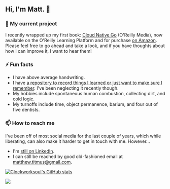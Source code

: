 ## Hi, I'm Matt. 👋

<!--
**clockworksoul/clockworksoul** is a ✨ _special_ ✨ repository because its `README.md` (this file) appears on your GitHub profile.

Here are some ideas to get you started:

- 🔭 I’m currently working on ...
- 🌱 I’m currently learning ...
- 👯 I’m looking to collaborate on ...
- 🤔 I’m looking for help with ...
- 💬 Ask me about ...
- 📫 How to reach me: ...
- 😄 Pronouns: ...
- ⚡ Fun fact: ...
-->

### 🔭 My current project

I recently wrapped up my first book: [Cloud Native Go](https://learning.oreilly.com/library/view/cloud-native-go/9781492076322/) (O'Reilly Media), now available on the O'Reilly Learning Platform and for purchase [on Amazon](https://smile.amazon.com/Cloud-Native-Go-Unreliable-Environments/dp/1492076333/ref=sr_1_5). Please feel free to go ahead and take a look, and if you have thoughts about how I can improve it, I want to hear them!

### ⚡ Fun facts

- I have above average handwriting.
- I have [a repository to record things I learned or just want to make sure I remember](https://github.com/clockworksoul/today-i-learned/blob/main/README.md). I've been neglecting it recently though.
- My hobbies include spontaneous human combustion, collecting dirt, and cold logic.
- My turnoffs include time, object permanence, barium, and four out of five dentists.

### 📫 How to reach me

I've been off of most social media for the last couple of years, which while liberating, can also make it harder to get in touch with me. However...

* I'm [still on LinkedIn](https://www.linkedin.com/in/matthew-titmus/).
* I can still be reached by good old-fashioned email at [matthew.titmus@gmail.com](mailto://matthew.titmus@gmail.com).

[![Clockworksoul's GitHub stats](https://github-readme-stats.vercel.app/api?username=clockworksoul&count_private=true&theme=dark&show_icons=true)](https://github.com/clockworksoul/github-readme-stats)

![](https://komarev.com/ghpvc/?username=clockworksoul)
